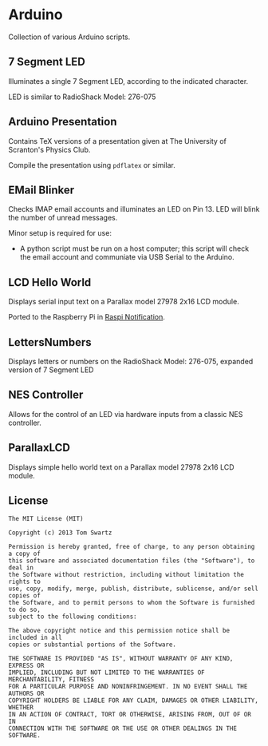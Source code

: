 Arduino
=======
Collection of various Arduino scripts.

7 Segment LED
-------------
Illuminates a single 7 Segment LED, according to the indicated character.

LED is similar to RadioShack Model: 276-075

Arduino Presentation
--------------------
Contains TeX versions of a presentation given at The University of Scranton's Physics Club.

Compile the presentation using `pdflatex` or similar.

EMail Blinker
-------------
Checks IMAP email accounts and illuminates an LED on Pin 13. LED will blink the number of 
unread messages.

Minor setup is required for use:
- A python script must be run on a host computer; this script will check the email account
and communiate via USB Serial to the Arduino.

LCD Hello World
---------------
Displays serial input text on a Parallax model 27978 2x16 LCD module.

Ported to the Raspberry Pi in [Raspi Notification](https://github.com/tomswartz07/raspi-notification).

LettersNumbers
--------------
Displays letters or numbers on the RadioShack Model: 276-075, expanded version of 7 Segment LED

NES Controller
--------------
Allows for the control of an LED via hardware inputs from a classic NES controller.

ParallaxLCD
-----------
Displays simple hello world text on a Parallax model 27978 2x16 LCD module.

License
-------
	The MIT License (MIT)
	
	Copyright (c) 2013 Tom Swartz
	
	Permission is hereby granted, free of charge, to any person obtaining a copy of
	this software and associated documentation files (the "Software"), to deal in
	the Software without restriction, including without limitation the rights to
	use, copy, modify, merge, publish, distribute, sublicense, and/or sell copies of
	the Software, and to permit persons to whom the Software is furnished to do so,
	subject to the following conditions:
	
	The above copyright notice and this permission notice shall be included in all
	copies or substantial portions of the Software.
	
	THE SOFTWARE IS PROVIDED "AS IS", WITHOUT WARRANTY OF ANY KIND, EXPRESS OR
	IMPLIED, INCLUDING BUT NOT LIMITED TO THE WARRANTIES OF MERCHANTABILITY, FITNESS
	FOR A PARTICULAR PURPOSE AND NONINFRINGEMENT. IN NO EVENT SHALL THE AUTHORS OR
	COPYRIGHT HOLDERS BE LIABLE FOR ANY CLAIM, DAMAGES OR OTHER LIABILITY, WHETHER
	IN AN ACTION OF CONTRACT, TORT OR OTHERWISE, ARISING FROM, OUT OF OR IN
	CONNECTION WITH THE SOFTWARE OR THE USE OR OTHER DEALINGS IN THE SOFTWARE.
